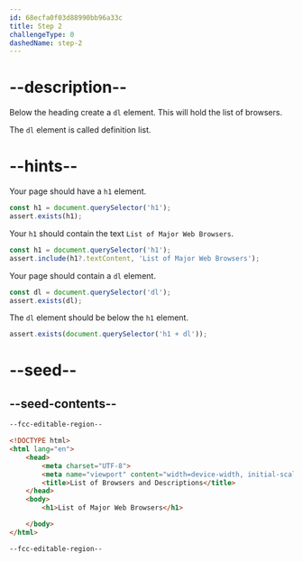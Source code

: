 ```yaml
---
id: 68ecfa0f03d88990bb96a33c
title: Step 2
challengeType: 0
dashedName: step-2
---
```


# --description--

Below the heading create a `dl` element. This will hold the list of browsers.

The `dl` element is called definition list.

# --hints--

Your page should have a `h1` element.

```js
const h1 = document.querySelector('h1');
assert.exists(h1);
```

Your `h1` should contain the text `List of Major Web Browsers`.

```js
const h1 = document.querySelector('h1');
assert.include(h1?.textContent, 'List of Major Web Browsers');
```

Your page should contain a `dl` element.

```js
const dl = document.querySelector('dl');
assert.exists(dl);
```

The `dl` element should be below the `h1` element.

```js
assert.exists(document.querySelector('h1 + dl'));
```

# --seed--

## --seed-contents--

```html
--fcc-editable-region--

<!DOCTYPE html> 
<html lang="en"> 
    <head> 
        <meta charset="UTF-8"> 
        <meta name="viewport" content="width=device-width, initial-scale=1.0"> 
        <title>List of Browsers and Descriptions</title> 
    </head> 
    <body> 
        <h1>List of Major Web Browsers</h1> 

    </body> 
</html>

--fcc-editable-region--
```

